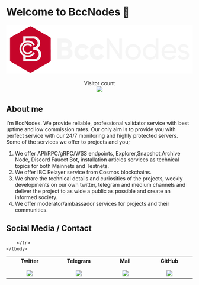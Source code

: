 # Welcome to BccNodes :wave:

<img src="Logo.png">

<p align="center"> 
  Visitor count<br>
  <img src="https://profile-counter.glitch.me/berkcanode/count.svg" />
</p>

## About me

I'm BccNodes. We provide reliable, professional validator service with best uptime and low commission rates. Our only aim is to provide you with perfect service with our 24/7 monitoring and highly protected servers. Some of the services we offer to projects and you;

 1. We offer API/RPC/gRPC/WSS endpoints, Explorer,Snapshot,Archive Node, Discord Faucet Bot, installation articles services as technical topics for both Mainnets and Testnets.
 2. We offer IBC Relayer service from Cosmos blockchains.
 3. We share the technical details and curiosities of the projects, weekly developments on our own twitter, telegram and medium channels and deliver the project to as wide a public as possible and create an informed society.
 4. We offer moderator/ambassador services for projects and their communities.



## Social Media / Contact

<table width="900px" align="center">
    <tbody>
        <tr valign="top">
            <td width="300px" align="center">
            <span><strong>Twitter</strong></span><br><br />
            <a href="https://twitter.com/bccnodes" target="_blank" rel="noopener noreferrer">
            <img height="70px" src="img/social/twitter.png">
            </td>
            <td width="300px" align="center">
            <span><strong>Telegram</strong></span><br><br />
            <a href="https://t.me/berkcak" target="_blank" rel="noopener noreferrer">
            <img height="70px" src="img/social/telegram.png">
            </td>
            <td width="300px" align="center">
              <span><strong>Mail</strong></span><br><br />
              <a href="mailto:contact@bccnodes.com" target="_blank" rel="noopener noreferrer">
              <img height="75px" src="img/social/mail.png">
              </td>
            <td width="300px" align="center">
            <span><strong>GitHub</strong></span><br><br />
            <a href="https://github.com/BccNodes" target="_blank" rel="noopener noreferrer">
            <img height="75px" src="img/social/github.png">
            </td>

        </tr>
    </tbody>
</table>



